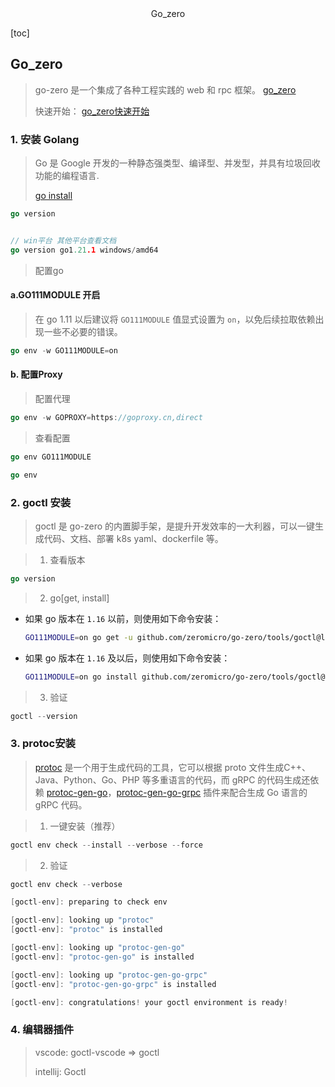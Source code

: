 <center>Go_zero</center>







[toc]







## Go_zero

>  go-zero 是一个集成了各种工程实践的 web 和 rpc 框架。 [go_zero](https://go-zero.dev/)
>
> 快速开始： [go_zero快速开始](https://go-zero.dev/docs/tasks)









### 1. 安装 Golang

> Go 是 Google 开发的一种静态强类型、编译型、并发型，并具有垃圾回收功能的编程语言.
>
> [go install](https://go-zero.dev/docs/tasks)

```go
go version


// win平台 其他平台查看文档
go version go1.21.1 windows/amd64
```



> 配置go

#### a.GO111MODULE 开启

> 在 go 1.11 以后建议将 `GO111MODULE` 值显式设置为 `on`，以免后续拉取依赖出现一些不必要的错误。

```go
go env -w GO111MODULE=on
```



#### b. 配置Proxy

> 配置代理

```go
go env -w GOPROXY=https://goproxy.cn,direct
```



> 查看配置

```go
go env GO111MODULE

go env
```









### 2. goctl 安装

> goctl 是 go-zero 的内置脚手架，是提升开发效率的一大利器，可以一键生成代码、文档、部署 k8s yaml、dockerfile 等。



> 1. 查看版本

```go
go version
```

> 2.  go[get, install]

- 如果 go 版本在 `1.16` 以前，则使用如下命令安装：

  ```bash
  GO111MODULE=on go get -u github.com/zeromicro/go-zero/tools/goctl@latest
  ```

- 如果 go 版本在 `1.16` 及以后，则使用如下命令安装：

  ```bash
  GO111MODULE=on go install github.com/zeromicro/go-zero/tools/goctl@latest
  ```



> 3. 验证

```go
goctl --version
```







### 3. protoc安装

> [protoc](https://protobuf.dev/) 是一个用于生成代码的工具，它可以根据 proto 文件生成C++、Java、Python、Go、PHP 等多重语言的代码，而 gRPC 的代码生成还依赖 [protoc-gen-go](https://github.com/golang/protobuf/tree/master/protoc-gen-go)，[protoc-gen-go-grpc](https://pkg.go.dev/google.golang.org/grpc/cmd/protoc-gen-go-grpc) 插件来配合生成 Go 语言的 gRPC 代码。



> 1. 一键安装（推荐）

```go
goctl env check --install --verbose --force
```

> 2. 验证

```go
goctl env check --verbose

[goctl-env]: preparing to check env

[goctl-env]: looking up "protoc"
[goctl-env]: "protoc" is installed

[goctl-env]: looking up "protoc-gen-go"
[goctl-env]: "protoc-gen-go" is installed

[goctl-env]: looking up "protoc-gen-go-grpc"
[goctl-env]: "protoc-gen-go-grpc" is installed

[goctl-env]: congratulations! your goctl environment is ready!
```





### 4. 编辑器插件

> vscode: goctl-vscode  => goctl 
>
> intellij: Goctl





